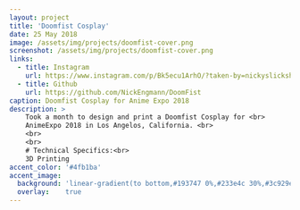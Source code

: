 ```yaml
---
layout: project
title: 'Doomfist Cosplay'
date: 25 May 2018
image: /assets/img/projects/doomfist-cover.png
screenshot: /assets/img/projects/doomfist-cover.png
links:
  - title: Instagram
    url: https://www.instagram.com/p/Bk5ecu1ArhO/?taken-by=nickyslickshaha
  - title: Github
    url: https://github.com/NickEngmann/DoomFist
caption: Doomfist Cosplay for Anime Expo 2018
description: >
    Took a month to design and print a Doomfist Cosplay for <br>
    AnimeExpo 2018 in Los Angelos, California. <br>
    <br>
    <br>
    # Technical Specifics:<br>
    3D Printing
accent_color: '#4fb1ba'
accent_image:
  background: 'linear-gradient(to bottom,#193747 0%,#233e4c 30%,#3c929e 50%,#d5d5d4 70%,#cdccc8 100%)'
  overlay:    true
---
```

